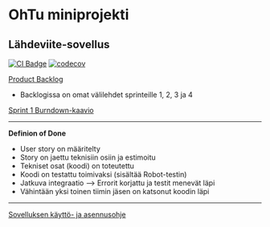 # OhTu miniprojekti
## Lähdeviite-sovellus

[![CI Badge](https://github.com/t0ffe/OhTu-miniprojekti/workflows/CI/badge.svg)](https://github.com/t0ffe/OhTu-miniprojekti/actions)
[![codecov](https://codecov.io/gh/t0ffe/OhTu-miniprojekti/graph/badge.svg?token=E2HOVHAVW0)](https://codecov.io/gh/t0ffe/OhTu-miniprojekti)

[Product Backlog](https://github.com/users/t0ffe/projects/4)
- Backlogissa on omat välilehdet sprinteille 1, 2, 3 ja 4 

[Sprint 1 Burndown-kaavio](https://helsinkifi-my.sharepoint.com/:x:/g/personal/heiditap_ad_helsinki_fi/EUMaJ_EyNzlHsF8YF2-GRy0BcuEWb80uTR7sX-S73VQMdg?e=gzjrYy)

---

**Definion of Done**
- User story on määritelty
- Story on jaettu teknisiin osiin ja  estimoitu
- Tekniset osat (koodi) on toteutettu
- Koodi on testattu toimivaksi (sisältää Robot-testin)
- Jatkuva integraatio --> Errorit korjattu ja testit menevät läpi
- Vähintään yksi toinen tiimin jäsen on katsonut koodin läpi


---

[Sovelluksen käyttö- ja asennusohje](dokumentaatio/kayttoohje.md)
